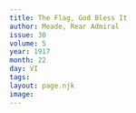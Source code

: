 ```yaml
---
title: The Flag, God Bless It
author: Meade, Rear Admiral
issue: 30
volume: 5
year: 1917
month: 22
day: VI
tags:
layout: page.njk
image:
---
```


